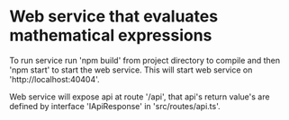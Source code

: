 # Web service that evaluates mathematical expressions
To run service run 'npm build' from project directory to compile and then 'npm start' to start the web service. 
This will start web service on 'http://localhost:40404'.

Web service will expose api at route '/api', that api's return value's are defined by interface 'IApiResponse' in
'src/routes/api.ts'.
